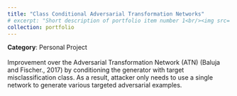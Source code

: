 ```yaml
---
title: "Class Conditional Adversarial Transformation Networks"
# excerpt: "Short description of portfolio item number 1<br/><img src='/images/500x300.png'>"
collection: portfolio
---
```


**Category**: Personal Project<br/><br/>
Improvement over the Adversarial Transformation Network (ATN) (Baluja and Fischer., 2017) by conditioning the generator with target misclassification class. As a result, attacker only needs to use a single network to generate various targeted adversarial examples.
